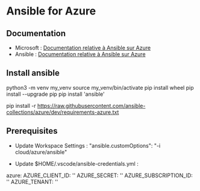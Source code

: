 # Ansible for Azure

## Documentation
* Microsoft : [Documentation relative à Ansible sur Azure](https://docs.microsoft.com/fr-fr/azure/ansible/)  
* Ansible : [Documentation relative à Ansible sur Azure](https://docs.ansible.com/ansible/latest/scenario_guides/guide_azure.html)  

## Install ansible
python3 -m venv my_venv
source my_venv/bin/activate
pip install wheel
pip install --upgrade pip
pip install 'ansible'

pip install  -r https://raw.githubusercontent.com/ansible-collections/azure/dev/requirements-azure.txt

## Prerequisites

* Update Workspace Settings : 
"ansible.customOptions": "-i cloud/azure/ansible"

* Update $HOME/.vscode/ansible-credentials.yml :

azure:
  AZURE_CLIENT_ID:       ''
  AZURE_SECRET:          ''
  AZURE_SUBSCRIPTION_ID: ''
  AZURE_TENANT:          ''



